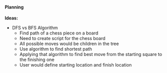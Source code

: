 #### Planning

**Ideas:**
- DFS vs BFS Algorithm
    - Find path of a chess piece on a board
    - Need to create script for the chess board
    - All possible moves would be children in the tree
    - Use algorithm to find shortest path
    - Applying that algorithm to find best move from the starting square to the finishing one
    - User would define starting location and finish location